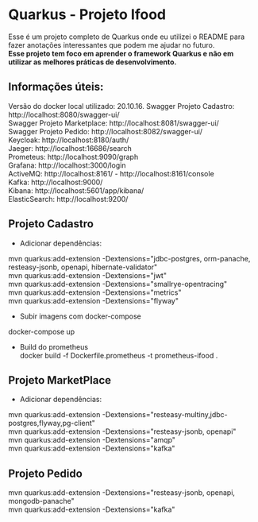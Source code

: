 # Quarkus - Projeto Ifood

Esse é um projeto completo de Quarkus onde eu utilizei o README para fazer anotações interessantes que podem me ajudar no futuro.  
**Esse projeto tem foco em aprender o framework Quarkus e não em utilizar as melhores práticas de desenvolvimento.**

## Informações úteis:

Versão do docker local utilizado: 20.10.16.
Swagger Projeto Cadastro: http://localhost:8080/swagger-ui/  
Swagger Projeto Marketplace: http://localhost:8081/swagger-ui/  
Swagger Projeto Pedido: http://localhost:8082/swagger-ui/  
Keycloak: http://localhost:8180/auth/  
Jaeger: http://localhost:16686/search  
Prometeus: http://localhost:9090/graph  
Grafana: http://localhost:3000/login  
ActiveMQ: http://localhost:8161/ - http://localhost:8161/console  
Kafka: http://localhost:9000/  
Kibana: http://localhost:5601/app/kibana/  
ElasticSearch: http://localhost:9200/  

## Projeto Cadastro

- Adicionar dependências:

mvn quarkus:add-extension -Dextensions="jdbc-postgres, orm-panache, resteasy-jsonb, openapi, hibernate-validator"  
mvn quarkus:add-extension -Dextensions="jwt"  
mvn quarkus:add-extension -Dextensions="smallrye-opentracing"  
mvn quarkus:add-extension -Dextensions="metrics"  
mvn quarkus:add-extension -Dextensions="flyway"  

- Subir imagens com docker-compose

docker-compose up  

- Build do prometheus  
docker build -f Dockerfile.prometheus -t prometheus-ifood .  

## Projeto MarketPlace  

- Adicionar dependências:  

mvn quarkus:add-extension -Dextensions="resteasy-multiny,jdbc-postgres,flyway,pg-client"  
mvn quarkus:add-extension -Dextensions="resteasy-jsonb, openapi"  
mvn quarkus:add-extension -Dextensions="amqp"  
mvn quarkus:add-extension -Dextensions="kafka"  

## Projeto Pedido  

mvn quarkus:add-extension -Dextensions="resteasy-jsonb, openapi, mongodb-panache"  
mvn quarkus:add-extension -Dextensions="kafka"  
